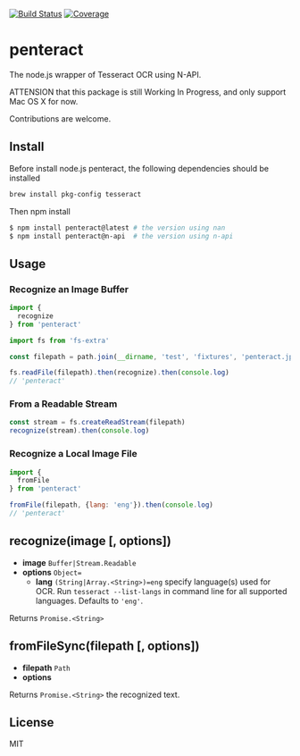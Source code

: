 [![Build Status](https://travis-ci.org/kaelzhang/napi-penteract.svg?branch=master)](https://travis-ci.org/kaelzhang/napi-penteract)
[![Coverage](https://codecov.io/gh/kaelzhang/napi-penteract/branch/master/graph/badge.svg)](https://codecov.io/gh/kaelzhang/napi-penteract)
<!-- optional appveyor tst
[![Windows Build Status](https://ci.appveyor.com/api/projects/status/github/kaelzhang/napi-penteract?branch=master&svg=true)](https://ci.appveyor.com/project/kaelzhang/napi-penteract)
-->
<!-- optional npm version
[![NPM version](https://badge.fury.io/js/napi-penteract.svg)](http://badge.fury.io/js/napi-penteract)
-->
<!-- optional npm downloads
[![npm module downloads per month](http://img.shields.io/npm/dm/napi-penteract.svg)](https://www.npmjs.org/package/napi-penteract)
-->
<!-- optional dependency status
[![Dependency Status](https://david-dm.org/kaelzhang/napi-penteract.svg)](https://david-dm.org/kaelzhang/napi-penteract)
-->

# penteract

The node.js wrapper of Tesseract OCR using N-API.

ATTENSION that this package is still Working In Progress, and only support Mac OS X for now.

Contributions are welcome.

## Install

Before install node.js penteract, the following dependencies should be installed

```sh
brew install pkg-config tesseract
```

Then npm install

```sh
$ npm install penteract@latest # the version using nan
$ npm install penteract@n-api  # the version using n-api

```

## Usage

### Recognize an Image Buffer

```js
import {
  recognize
} from 'penteract'

import fs from 'fs-extra'

const filepath = path.join(__dirname, 'test', 'fixtures', 'penteract.jpg')

fs.readFile(filepath).then(recognize).then(console.log)
// 'penteract'
```

### From a Readable Stream

```js
const stream = fs.createReadStream(filepath)
recognize(stream).then(console.log)
```

### Recognize a Local Image File

```js
import {
  fromFile
} from 'penteract'

fromFile(filepath, {lang: 'eng'}).then(console.log)
// 'penteract'
```

## recognize(image [, options])

- **image** `Buffer|Stream.Readable`
- **options** `Object=`
  - **lang** `(String|Array.<String>)=eng` specify language(s) used for OCR. Run `tesseract --list-langs` in command line for all supported languages. Defaults to `'eng'`.

Returns `Promise.<String>`

## fromFileSync(filepath [, options])

- **filepath** `Path`
- **options**

Returns `Promise.<String>` the recognized text.

## License

MIT
